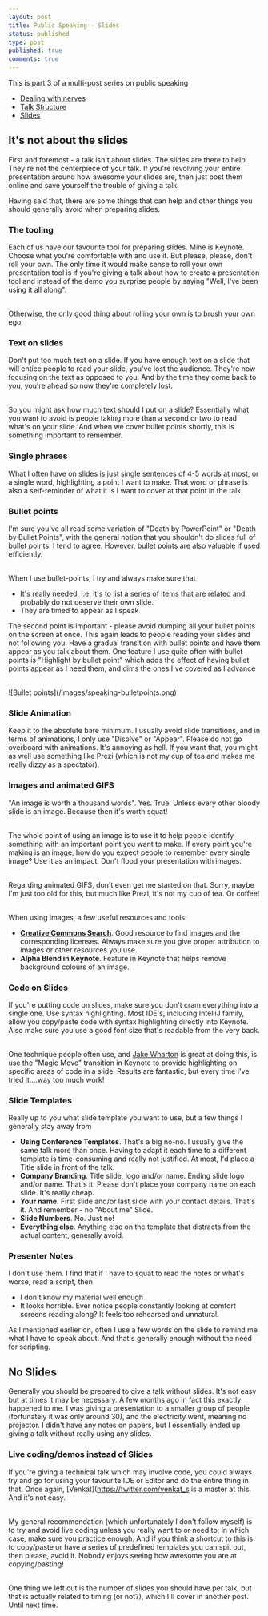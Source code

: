 ```yaml
---
layout: post
title: Public Speaking - Slides
status: published
type: post
published: true
comments: true 
---
```


This is part 3 of a multi-post series on public speaking

* [Dealing with nerves](/2018/08/15/public-speaking-dealing-with-nerves)
* [Talk Structure](/2018/08/19/public-speaking-talk-structure)
* [Slides](/2018/08/21/public-speaking-slides)


## It's not about the slides

First and foremost - a talk isn't about slides. The slides are there to help. They're not the centerpiece of your talk. If you're revolving your entire presentation around how
awesome your slides are, then just post them online and save yourself the trouble of giving a talk. 

Having said that, there are some things that can help and other things you should generally avoid when preparing slides.

### The tooling 

Each of us have our favourite tool for preparing slides. Mine is Keynote. Choose what you're comfortable with and use it. But please, please, don't roll your own. The only time it would make sense to roll your own presentation tool is if you're giving a talk about how to create a presentation tool and instead of the demo you surprise people by saying "Well, I've been using it all along". 


<br/>Otherwise, the only good thing about rolling your own is to brush your own ego. 


### Text on slides

Don't put too much text on a slide. If you have enough text on a slide that will entice people to read your slide, you've lost the audience. They're now focusing on the text as opposed to you. And by the time they come back to you, you're ahead so now they're completely lost.

<br/>So you might ask how much text should I put on a slide? Essentially what you want to avoid is people taking more than a second or two to read what's on your slide. And when we cover bullet points shortly, this is something important to remember.

### Single phrases

What I often have on slides is just single sentences of 4-5 words at most, or a single word, highlighting a point I want to make. That word or phrase is also a self-reminder of what it is I want to cover at that point in the talk.

### Bullet points

I'm sure you've all read some variation of "Death by PowerPoint" or "Death by Bullet Points", with the general notion that you shouldn't do slides full of bullet points. I tend to agree. However, bullet points are also valuable if used efficiently. 

<br/>When I use bullet-points, I try and always make sure that 

* It's really needed, i.e. it's to list a series of items that are related and probably do not deserve their own slide. 
* They are timed to appear as I speak

The second point is important - please avoid dumping all your bullet points on the screen at once. This again leads to people reading your slides and not following you. Have a gradual transition with bullet points and have them appear as you talk about them. One feature I use quite often with bullet points is "Highlight by bullet point" which adds the effect of having bullet points appear as I need them, and dims the ones I've covered as I advance

<br/>
![Bullet points](/images/speaking-bulletpoints.png)
<br/>


### Slide Animation

Keep it to the absolute bare minimum. I usually avoid slide transitions, and in terms of animations, I only use "Disolve" or "Appear". Please do not go overboard with animations. It's annoying as hell. If you want that, you might as well use something like Prezi (which is not my cup of tea and makes me really dizzy as a spectator). 

### Images and animated GIFS 

"An image is worth a thousand words". Yes. True. Unless every other bloody slide is an image. Because then it's worth squat! 

<br/>The whole point of using an image is to use it to help people identify something with an important point you want to make. If every point you're making is an image, how do you expect people to remember every single image? Use it as an impact. Don't flood your presentation with images.

<br/>Regarding animated GIFS, don't even get me started on that. Sorry, maybe I'm just too old for this, but much like Prezi, it's not my cup of tea. Or coffee! 


<br/>When using images, a few useful resources and tools:

* **[Creative Commons Search](https://search.creativecommons.org)**. Good resource to find images and the corresponding licenses. Always make sure you give proper attribution to images or other resources you use. 
* **Alpha Blend in Keynote**. Feature in Keynote that helps remove background colours of an image. 

### Code on Slides

If you're putting code on slides, make sure you don't cram everything into a single one. Use syntax highlighting. Most IDE's, including IntelliJ family, allow you copy/paste code with syntax highlighting directly into Keynote. Also make sure you use a good font size that's readable from the very back.

<br/>One technique people often use, and [Jake Wharton](https://twitter.com/JakeWharton) is great at doing this, is use the "Magic Move" transition in Keynote to provide highlighting on specific areas of code in a slide. Results are fantastic, but every time I've tried it....way too much work!


### Slide Templates

Really up to you what slide template you want to use, but a few things I generally stay away from

* **Using Conference Templates**. That's a big no-no. I usually give the same talk more than once. Having to adapt it each time to a different template is time-consuming and really not justified. At most, I'd place a Title slide in front of the talk.
* **Company Branding**. Title slide, logo and/or name. Ending slide logo and/or name. That's it. Please don't place your company name on each slide. It's really cheap. 
* **Your name**. First slide and/or last slide with your contact details. That's it. And remember - no "About me" Slide.
* **Slide Numbers**. No. Just no!
* **Everything else**. Anything else on the template that distracts from the actual content, generally avoid.


### Presenter Notes

I don't use them. I find that if I have to squat to read the notes or what's worse, read a script, then 

* I don't know my material well enough
* It looks horrible. Ever notice people constantly looking at comfort screens reading along? It feels too rehearsed and unnatural. 


As I mentioned earlier on, often I use a few words on the slide to remind me what I have to speak about. And that's generally enough without the need for scripting.


## No Slides

Generally you should be prepared to give a talk without slides. It's not easy but at times it may be necessary. A few months ago in fact this exactly happened to me. I was giving a presentation to a smaller group of people (fortunately it was only around 30), and the electricity went, meaning no projector. I didn't have any notes on papers, but I essentially ended up giving a talk without really using any slides. 

### Live coding/demos instead of Slides

If you're giving a technical talk which may involve code, you could always try and go for using your favourite IDE or Editor and do the entire thing in that. Once again, [Venkat](https://twitter.com/venkat_s is a master at this. And it's not easy. 


<br/>My general recommendation (which unfortunately I don't follow myself) is to try and avoid live coding unless you really want to or need to; in which case, make sure you practice enough. And if you think a shortcut to this is to copy/paste or have a series of predefined templates you can spit out, then please, avoid it. Nobody enjoys seeing how awesome you are at copying/pasting! 


<br/>
One thing we left out is the number of slides you should have per talk, but that is actually related to timing (or not?), which I'll cover in another post. 

<br/>
Until next time.






